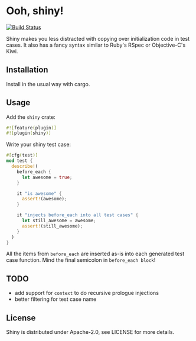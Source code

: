 Ooh, shiny!
===========

[![Build Status](https://travis-ci.org/farcaller/shiny.svg)](https://travis-ci.org/farcaller/shiny)

Shiny makes you less distracted with copying over initialization code in test cases. It also has a fancy syntax similar to Ruby's RSpec or Objective-C's Kiwi.

Installation
------------

Install in the usual way with cargo.

Usage
-----

Add the `shiny` crate:

```rust
#![feature(plugin)]
#![plugin(shiny)]
```

Write your shiny test case:
```rust
#[cfg(test)]
mod test {
  describe!(
    before_each {
      let awesome = true;
    }

    it "is awesome" {
      assert!(awesome);
    }

    it "injects before_each into all test cases" {
      let still_awesome = awesome;
      assert!(still_awesome);
    }
  )
}
```

All the items from `before_each` are inserted as-is into each generated test case function. Mind the final semicolon in `before_each block`!

TODO
----

 * add support for `context` to do recursive prologue injections
 * better filtering for test case name

License
-------

Shiny is distributed under Apache-2.0, see LICENSE for more details.
